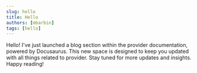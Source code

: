```yaml
---
slug: hello
title: Hello
authors: [mbarbin]
tags: [hello]
---
```


Hello! I've just launched a blog section within the provider documentation, powered by Docusaurus. This new space is designed to keep you updated with all things related to provider. Stay tuned for more updates and insights. Happy reading!

<!-- truncate -->
